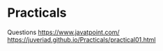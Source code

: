# Practicals
Questions
https://www.javatpoint.com/
https://juveriad.github.io/Practicals/practical01.html

